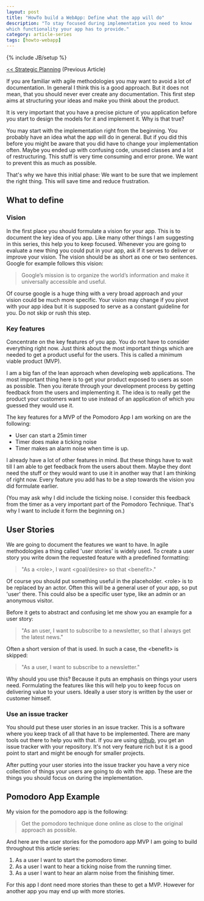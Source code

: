 ```yaml
---
layout: post
title: "HowTo build a WebApp: Define what the app will do"
description: "To stay focused during implementation you need to know
which functionality your app has to provide."
category: article-series
tags: [howto-webapp]
---
```

{% include JB/setup %}

[<< Strategic
Planning](/article-series/2012/05/22/howto-build-a-webapp-strategic-planning/)
(Previous Article)

If you are familiar with agile methodologies you may want to avoid a lot
of documentation. In general I think this is a good approach. But it
does not mean, that you should never ever create any documentation. This
first step aims at structuring your ideas and make you think about the
product.

It is very important that you have a precise picture of you application
before you start to design the models for it and implement it. Why is
that true?

You may start with the implementation right from the beginning. You
probably have an idea what the app will do in general. But if you did
this before you might be aware that you did have to change your
implementation often. Maybe you ended up with confusing code, unused
classes and a lot of restructuring. This stuff is very time consuming
and error prone. We want to prevent this as much as possible.

That's why we have this initial phase: We want to be sure that we
implement the right thing. This will save time and reduce frustration.

## What to define
### Vision

In the first place you should formulate a vision for your app. This is
to document the key idea of you app. Like many other things I am
suggesting in this series, this help you to keep focused. Whenever you
are going to evaluate a new thing you could put in your app, ask if it
serves to deliver or improve your vision. The vision should be as short
as one or two sentences. Google for example follows this vision:

> Google’s mission is to organize the world’s information and make it
> universally accessible and useful.

Of course google is a huge thing with a very broad approach and your
vision could be much more specific. Your vision may change if you pivot
with your app idea but it is supposed to serve as a constant guideline
for you. Do not skip or rush this step.

### Key features

Concentrate on the key features of you app. You do not have to consider
everything right now. Just think about the most important things which
are needed to get a product useful for the users. This is called a
minimum viable product (MVP).

I am a big fan of the lean approach when developing web applications.
The most important thing here is to get your product exposed to users as
soon as possible. Then you iterate through your development process by
getting feedback from the users and implementing it. The idea is to
really get the product your customers want to use instead of an
application of which you guessed they would use it.

The key features for a MVP of the Pomodoro App I am working on are the following:
* User can start a 25min timer
* Timer does make a ticking noise
* Timer makes an alarm noise when time is up.

I already have a lot of other features in mind. But these things have to
wait till I am able to get feedback from the users about them. Maybe
they dont need the stuff or they would want to use it in another way
that I am thinking of right now. Every feature you add has to be a step
towards the vision you did formulate earlier.

(You may ask why I did include the ticking noise. I consider this
feedback from the timer as a very important part of the Pomodoro
Technique. That's why I want to include it form the beginning on.)

## User Stories

We are going to document the features we want to have. In agile
methodologies a thing called 'user stories' is widely used. To create a
user story you write down the requested feature with a predefined
formatting:

> "As a &lt;role&gt;, I want &lt;goal/desire&gt; so that &lt;benefit&gt;."

Of course you should put something useful in the placeholder.
&lt;role&gt; is to be replaced by an actor. Often this will be a general
user of your app, so put 'user' there. This could also be a specific
user type, like an admin or an anonymous visitor.

Before it gets to abstract and confusing let me show you an example for
a user story:

> "As an user, I want to subscribe to a newsletter, so that I always get
> the latest news."

Often a short version of that is used. In such a case, the
&lt;benefit&gt; is skipped:

> "As a user, I want to subscribe to a newsletter."

Why should you use this? Because it puts an emphasis on things your
users need. Formulating the features like this will help you to keep
focus on delivering value to your users. Ideally a user story is written
by the user or customer himself.

### Use an issue tracker

You should put these user stories in an issue tracker. This is a
software where you keep track of all that have to be implemented. There
are many tools out there to help you with that. If you are using
[github](http://github.com), you get an issue tracker with your repository. It's
not very feature rich but it is a good point to start and might be
enough for smaller projects.

After putting your user stories into the issue tracker you have a very
nice collection of things your users are going to do with the app. These
are the things you should focus on during the implementation.

## Pomodoro App Example

My vision for the pomodoro app is the following:

> Get the pomodoro technique done online as close to the original
> approach as possible. 

And here are the user stories for the pomodoro app MVP I am going to build
throughout this article series:

1. As a user I want to start the pomodoro timer.
2. As a user I want to hear a ticking noise from the running timer.
3. As a user I want to hear an alarm noise from the finishing timer.

For this app I dont need more stories than these to get a MVP. However
for another app you may end up with more stories.
